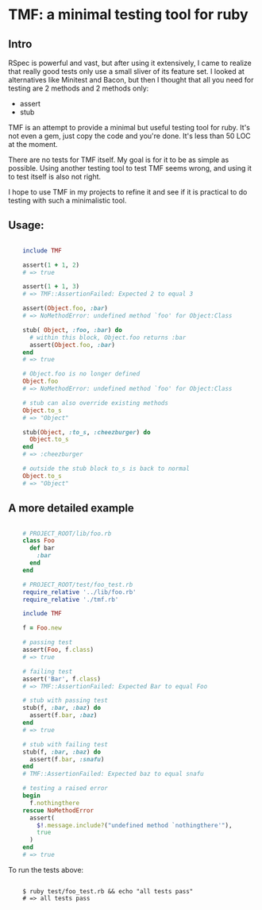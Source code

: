 # TMF: a minimal testing tool for ruby

## Intro

RSpec is powerful and vast, but after using it extensively, I came to realize that really good tests only use a small sliver of its feature set. I looked at alternatives like Minitest and Bacon, but then I thought that all you need for testing are 2 methods and 2 methods only:

* assert
* stub

TMF is an attempt to provide a minimal but useful testing tool for ruby. It's not even a gem, just copy the code and you're done. It's less than 50 LOC at the moment.

There are no tests for TMF itself. My goal is for it to be as simple as possible. Using another testing tool to test TMF seems wrong, and using it to test itself is also not right.

I hope to use TMF in my projects to refine it and see if it is practical to do testing with such a minimalistic tool.

## Usage:

```ruby

    include TMF

    assert(1 + 1, 2)
    # => true

    assert(1 + 1, 3)
    # => TMF::AssertionFailed: Expected 2 to equal 3

    assert(Object.foo, :bar)
    # => NoMethodError: undefined method `foo' for Object:Class

    stub( Object, :foo, :bar) do
      # within this block, Object.foo returns :bar
      assert(Object.foo, :bar)
    end
    # => true

    # Object.foo is no longer defined
    Object.foo
    # => NoMethodError: undefined method `foo' for Object:Class

    # stub can also override existing methods
    Object.to_s
    # => "Object"

    stub(Object, :to_s, :cheezburger) do
      Object.to_s
    end
    # => :cheezburger

    # outside the stub block to_s is back to normal
    Object.to_s
    # => "Object"
```

## A more detailed example

```ruby

    # PROJECT_ROOT/lib/foo.rb
    class Foo
      def bar
        :bar
      end
    end

    # PROJECT_ROOT/test/foo_test.rb
    require_relative '../lib/foo.rb'
    require_relative './tmf.rb'

    include TMF

    f = Foo.new

    # passing test
    assert(Foo, f.class)
    # => true

    # failing test
    assert('Bar', f.class)
    # => TMF::AssertionFailed: Expected Bar to equal Foo

    # stub with passing test
    stub(f, :bar, :baz) do
      assert(f.bar, :baz)
    end
    # => true

    # stub with failing test
    stub(f, :bar, :baz) do
      assert(f.bar, :snafu)
    end
    # TMF::AssertionFailed: Expected baz to equal snafu

    # testing a raised error
    begin
      f.nothingthere
    rescue NoMethodError
      assert(
        $!.message.include?("undefined method `nothingthere'"),
        true
      )
    end
    # => true
```

To run the tests above:

```shell

    $ ruby test/foo_test.rb && echo "all tests pass"
    # => all tests pass
```